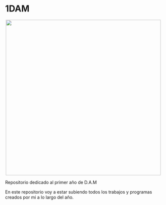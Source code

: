 # 1DAM
</div align="justify">

<p align="center">
  <img src="https://www3.gobiernodecanarias.org/medusa/edublog/iespuertodelacruztelesforobravo/wp-content/uploads/sites/408/2021/06/logotipo-fondo-transparente-4.png" width="500px">
</p>  


Repositorio dedicado al primer año de D.A.M

En este repositorio voy a estar subiendo todos los trabajos y programas creados por mi a lo largo del año.

</div>
